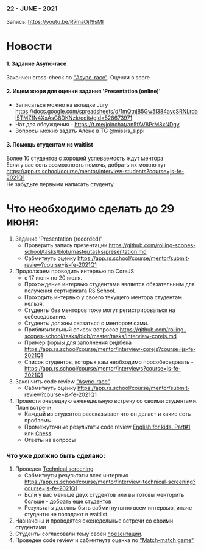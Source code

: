 ### 22 - JUNE - 2021
Запись: https://youtu.be/R7maOjf9sMI

# Новости
#### 1. Задание Async-race
Закончен cross-check по ["Async-race"](https://github.com/rolling-scopes-school/tasks/blob/master/tasks/async-race.md). Оценки в score 

#### 2. Ищем жюри для оценки задания 'Presentation (online)' 
- Записаться можно на вкладке Jury https://docs.google.com/spreadsheets/d/1mQtnjB5Gw5l384aycSRNLrdal5TMZfN4XxAsG8DKNzk/edit#gid=528673971
- Чат для обсуждения - https://t.me/joinchat/an5fAV8PrM8xNDgy 
- Вопросы можно задать Алене в TG  @missis_sippi

#### 3. Помощь студентам из waitlist
Более 10 студентов с хорошей успеваемость ждут ментора.  
Если у вас есть возможность помочь, добрать их можно тут https://app.rs.school/course/mentor/interview-students?course=js-fe-2021Q1  
Не забудьте первыми написать студенту.

# Что необходимо сделать до 29 июня:
1. Задание 'Presentation (recorded)'
    - Проверить запись презентации https://github.com/rolling-scopes-school/tasks/blob/master/tasks/presentation.md 
    - Сабмитнуть оценку https://app.rs.school/course/mentor/submit-review?course=js-fe-2021Q1
2. Продолжаем проводить интервью по CoreJS
    - с 17 июня по 20 июля.
    - Прохождение интервью студентами является обязательным для получения сертификата RS School.
    - Проходить интервью у своего текущего ментора студентам нельзя.
    - Студенты без менторов тоже могут регистрироваться на собеседование. 
    - Студенты должны связаться с ментором сами.
    - Приблизительный список вопросов https://github.com/rolling-scopes-school/tasks/blob/master/tasks/interview-corejs.md 
    - Пример формы для заполнения фидбека https://app.rs.school/course/mentor/interview-corejs?course=js-fe-2021Q1
    - Список студентов, которых вам необходимо прособеседовать - https://app.rs.school/course/mentor/interviews?course=js-fe-2021Q1
3. Закончить code review ["Async-race"](https://github.com/rolling-scopes-school/tasks/blob/master/tasks/async-race.md)  
    - Сабмитнуть оценку https://app.rs.school/course/mentor/submit-review?course=js-fe-2021Q1
4. Провести очередную еженедельную встречу со своими студентами. План встречи:
    - Каждый из студентов рассказывает что он делает и какие есть проблемы
    - Промежуточные результаты code review [English for kids. Part#1](https://github.com/rolling-scopes-school/tasks/blob/master/tasks/rslang/english-for-kids.md) или [Chess](https://github.com/rolling-scopes-school/stage0/tree/master/stage2/chess)
    - Ответы на вопросы

### Что уже должно быть сделано:
1. Проведен [Technical screening](https://github.com/rolling-scopes-school/mentoring/blob/master/JS-FE-2021Q1/first-interview.md)
    - Сабмитнуты результаты всех интервью https://app.rs.school/course/mentor/interview-technical-screening?course=js-fe-2021Q1
    - Если у вас меньше двух студентов или вы готовы менторить больше - [добрать еще студентов](https://app.rs.school/course/mentor/interview-students?course=js-fe-2021Q1)
    - Результаты должны быть сабмитнуты по всем интервью, иначе студенты не попадают в waitlist.
2. Назначены и проводятся еженедельные встречи со своими студентами
3. Студенты согласовали тему своей [презентации](https://github.com/rolling-scopes-school/tasks/blob/master/tasks/presentation.md).
4. Проведен code review и сабмитнута оценка по ["Match-match game"](https://github.com/rolling-scopes-school/tasks/blob/master/tasks/match-match-game.md)

